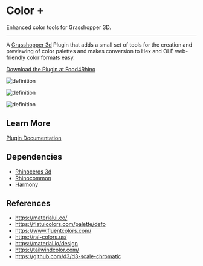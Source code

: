 # Color +
Enhanced color tools for Grasshopper 3D.

---

A [Grasshopper 3d](https://www.rhino3d.com/6/new/grasshopper/) Plugin that adds a small set of tools for the creation and previewing of color palettes and makes conversion to Hex and OLE web-friendly color formats easy.

[Download the Plugin at Food4Rhino](https://www.food4rhino.com/en/app/color)

![definition](https://user-images.githubusercontent.com/25797596/158018815-b0c64b90-ecf5-4d45-9259-83b90dd15be5.png)

![definition](https://user-images.githubusercontent.com/25797596/158018817-bc87b8f3-14f3-4f82-8bcc-aa654d687816.gif)

![definition](https://user-images.githubusercontent.com/25797596/158018822-9a424e26-3e94-4745-813e-3b0e17f4c298.gif)

## Learn More
[Plugin Documentation](https://david-mans-2.gitbook.io/color-plus/)

## Dependencies

 - [Rhinoceros 3d](https://www.rhino3d.com/)
 - [Rhinocommon](https://www.nuget.org/packages/RhinoCommon/5.12.50810.13095)
 - [Harmony](https://github.com/aloisdg/Harmony)

## References
 - https://materialui.co/
 - https://flatuicolors.com/palette/defo
 - https://www.fluentcolors.com/
 - https://ral-colors.us/
 - https://material.io/design
 - https://tailwindcolor.com/
 - https://github.com/d3/d3-scale-chromatic
